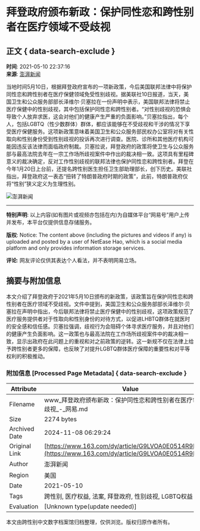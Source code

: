 # 拜登政府颁布新政：保护同性恋和跨性别者在医疗领域不受歧视

## 正文 { data-search-exclude }


**时间**: 2021-05-10 22:37:16  
**来源**: [澎湃新闻](https://www.163.com/dy/media/T1512044479072.html)  

当地时间5月10日，根据拜登政府宣布的一项新政策，今后美国联邦法律中将保护同性恋和跨性别者在医疗保健领域免受性别歧视。据美联社10日报道，当天，美国卫生和公众服务部部长泽维尔·贝塞拉在一份声明中表示，美国联邦法律将禁止医疗保健中的性别歧视，其中包括保护同性恋和跨性别者。“对性别歧视的恐惧会导致个人放弃求医，这会对他们的健康产生严重的负面影响。”贝塞拉指出，每个人，包括LGBTQ（性少数群体）群体，都应该能够在不受歧视和干涉的情况下享受医疗保健服务。这项新政策意味着美国卫生和公众服务部民权办公室将对有关性取向和性别身份受到性别歧视的投诉再次进行调查。医院、诊所和其他医疗机构可能因违反该法律而面临政府制裁。贝塞拉说，拜登政府的政策将使卫生与公众服务部与最高法院去年在一宗工作场所歧视案件中作出的裁决相一致。这项具有里程碑意义的裁决确定，反对工作性别歧视的联邦法律也保护同性恋和跨性别者。拜登在今年1月20日上台前，还提名跨性别医生担任卫生部助理部长，创下历史。美联社指出，拜登政府这一表态“扭转了特朗普政府时期的政策”，此前，特朗普政府仅将“性别”狭义定义为生理性别。

![澎湃新闻](https://nimg.ws.126.net/?url=http://dingyue.ws.126.net/sfkk8B8tm8GPBhdj7ytp9ffDoUxLHWEHZvfEFg6agRddJ1523503149759.jpeg&thumbnail=160y160&quality=80&type=jpg)

---

**特别声明**: 以上内容(如有图片或视频亦包括在内)为自媒体平台“网易号”用户上传并发布，本平台仅提供信息存储服务。

**版权**: Notice: The content above (including the pictures and videos if any) is uploaded and posted by a user of NetEase Hao, which is a social media platform and only provides information storage services.

**评论**: 网友评论仅供其表达个人看法，并不表明网易立场。

## 摘要与附加信息

<!-- tcd_abstract -->
本文介绍了拜登政府于2021年5月10日颁布的新政策，该政策旨在保护同性恋和跨性别者在医疗领域不受歧视。文件中提到，美国卫生和公众服务部部长泽维尔·贝塞拉在声明中指出，今后联邦法律将禁止医疗保健中的性别歧视，这项政策规范了医疗服务提供者对于性取向和性别身份的对待方式，以促进LHBTQ群体在就医时的安全感和信任感。贝塞拉强调，歧视行为会阻碍个体寻求医疗服务，并且对他们的健康产生负面影响。这一政策也与最高法院在工作场所歧视案件中的裁决相一致，显示出政府在此问题上的重视和对之前政策的逆转。这一新规不仅在法律上给予跨性别者更多的保障，也反映了对提升LGBTQ群体医疗保障的重要性和对平等权利的积极推动。
<!-- tcd_abstract_end -->

### 附加信息 [Processed Page Metadata] { data-search-exclude }

| Attribute       | Value                                  |
|-----------------|----------------------------------------|
| Filename        | www_拜登政府颁布新政：保护同性恋和跨性别者在医疗领域不受歧视_-_网易.md                             |
| Size            | 2274 bytes                           |
| Archived Date   | 2024-11-08 06:29:24                             |
| Original Link   | [https://www.163.com/dy/article/G9LVOA0E0514R9P4.html](https://www.163.com/dy/article/G9LVOA0E0514R9P4.html)                       |
| Author          | 澎湃新闻                               |
| Region          | 美国                               |
| Date            | 2021-05-10                                 |
| Tags            | 跨性别, 医疗权益, 法案, 拜登政府, 性别歧视, LGBTQ权益                                 |
| Evaluation            | [Unknown type(update needed)]                                 |
<!-- tcd_table_end -->

本文由跨性别中文数字档案馆归档整理，仅供浏览。版权归原作者所有。
